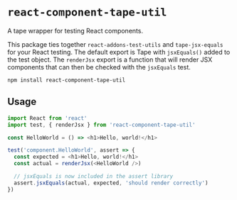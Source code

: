 # `react-component-tape-util`

A tape wrapper for testing React components.

This package ties together `react-addons-test-utils` and `tape-jsx-equals` for your React testing. The default export is Tape with `jsxEquals()` added to the test object. The `renderJsx` export is a function that will render JSX components that can then
be checked with the `jsxEquals` test.

`npm install react-component-tape-util`

## Usage

```js
import React from 'react'
import test, { renderJsx } from 'react-component-tape-util'

const HelloWorld = () => <h1>Hello, world!</h1>

test('component.HelloWorld', assert => {
  const expected = <h1>Hello, world!</h1>
  const actual = renderJsx(<HelloWorld />)

  // jsxEquals is now included in the assert library
  assert.jsxEquals(actual, expected, 'should render correctly')
})
```
